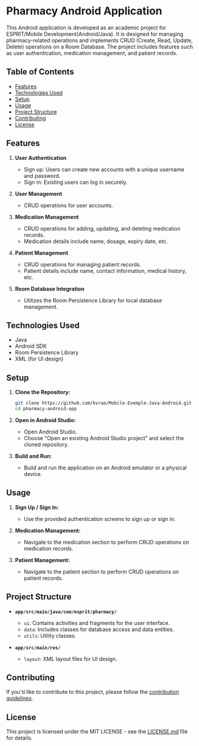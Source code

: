 # Pharmacy Android Application

This Android application is developed as an academic project for ESPRIT/Mobile Development(Android/Java). It is designed for managing pharmacy-related operations and implements CRUD (Create, Read, Update, Delete) operations on a Room Database. The project includes features such as user authentication, medication management, and patient records.

## Table of Contents

- [Features](#features)
- [Technologies Used](#technologies-used)
- [Setup](#setup)
- [Usage](#usage)
- [Project Structure](#project-structure)
- [Contributing](#contributing)
- [License](#license)

## Features

1. **User Authentication**
   - Sign up: Users can create new accounts with a unique username and password.
   - Sign in: Existing users can log in securely.

2. **User Management**
   - CRUD operations for user accounts.

3. **Medication Management**
   - CRUD operations for adding, updating, and deleting medication records.
   - Medication details include name, dosage, expiry date, etc.

4. **Patient Management**
   - CRUD operations for managing patient records.
   - Patient details include name, contact information, medical history, etc.

5. **Room Database Integration**
   - Utilizes the Room Persistence Library for local database management.

## Technologies Used

- Java
- Android SDK
- Room Persistence Library
- XML (for UI design)

## Setup

1. **Clone the Repository:**
   ```bash
   git clone https://github.com/kvrae/Mobile-Exemple-Java-Android.git
   cd pharmacy-android-app
   ```

2. **Open in Android Studio:**
   - Open Android Studio.
   - Choose "Open an existing Android Studio project" and select the cloned repository.

3. **Build and Run:**
   - Build and run the application on an Android emulator or a physical device.

## Usage

1. **Sign Up / Sign In:**
   - Use the provided authentication screens to sign up or sign in.

2. **Medication Management:**
   - Navigate to the medication section to perform CRUD operations on medication records.

3. **Patient Management:**
   - Navigate to the patient section to perform CRUD operations on patient records.

## Project Structure

- **`app/src/main/java/com/esprit/pharmacy/`**
  - `ui`: Contains activities and fragments for the user interface.
  - `data`: Includes classes for database access and data entities.
  - `utils`: Utility classes.

- **`app/src/main/res/`**
  - `layout`: XML layout files for UI design.

## Contributing

If you'd like to contribute to this project, please follow the [contribution guidelines](CONTRIBUTING.md).

## License

This project is licensed under the MIT LICENSE - see the [LICENSE.md](LICENSE.md) file for details.
